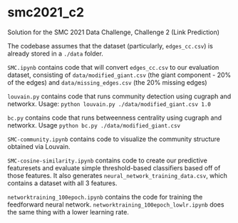 # smc2021_c2
Solution for the SMC 2021 Data Challenge, Challenge 2 (Link Prediction)

The codebase assumes that the dataset (particularly, `edges_cc.csv`) is already stored in a `./data` folder.

`SMC.ipynb` contains code that will convert `edges_cc.csv` to our evaluation dataset, consisting of `data/modified_giant.csv` (the giant component - 20% of the edges) and `data/missing_edges.csv` (the 20% missing edges)

`louvain.py` contains code that runs community detection using cugraph and networkx. Usage: `python louvain.py ./data/modified_giant.csv 1.0`

`bc.py` contains code that runs betweenness centrality using cugraph and networkx. Usage `python bc.py ./data/modified_giant.csv`

`SMC-community.ipynb` contains code to visualize the community structure obtained via Louvain.

`SMC-cosine-similarity.ipynb` contains code to create our predictive featuresets and evaluate simple threshold-based classifiers based off of those features. It also generates `neural_network_training_data.csv`, which contains a dataset with all 3 features.

`networktraining_100epoch.ipynb` contains the code for training the feedforward neural network. `networktraining_100epoch_lowlr.ipynb` does the same thing with a lower learning rate.

